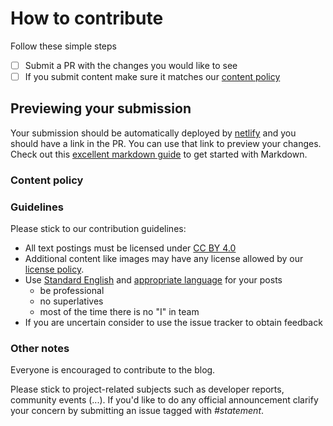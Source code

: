 # How to contribute
Follow these simple steps

- [ ] Submit a PR with the changes you would like to see
- [ ] If you submit content make sure it matches our [content policy](#content-policy)

## Previewing your submission

Your submission should be automatically deployed by [netlify](https://netlify.com) and you should have a link in the PR. 
You can use that link to preview your changes. Check out this [excellent markdown guide](http://daringfireball.net/projects/markdown/syntax) to get started with Markdown.

### Content policy

### Guidelines
Please stick to our contribution guidelines:

 * All text postings must be licensed under [CC BY 4.0](https://creativecommons.org/licenses/by/4.0/)
 * Additional content like images may have any license allowed by our [license policy](https://github.com/inexorgame/inexor-core/wiki/License-Policy).
 * Use [Standard English](http://en.wikipedia.org/wiki/Standard_written_English) and [appropriate language](https://owl.english.purdue.edu/owl/resource/608/01/) for your posts
   * be professional
   * no superlatives
   * most of the time there is no "I" in team
 * If you are uncertain consider to use the issue tracker to obtain feedback

### Other notes
Everyone is encouraged to contribute to the blog.

Please stick to project-related subjects such as developer reports, community events (...).
If you'd like to do any official announcement clarify your concern by submitting an issue tagged with _#statement_.

